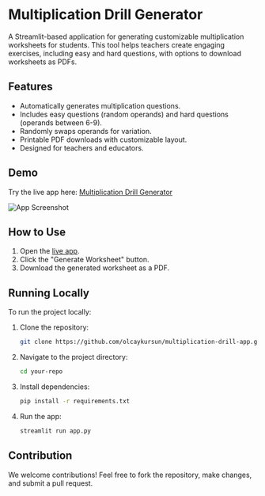 # Multiplication Drill Generator

A Streamlit-based application for generating customizable multiplication worksheets for students. This tool helps teachers create engaging exercises, including easy and hard questions, with options to download worksheets as PDFs.

## Features
- Automatically generates multiplication questions.
- Includes easy questions (random operands) and hard questions (operands between 6-9).
- Randomly swaps operands for variation.
- Printable PDF downloads with customizable layout.
- Designed for teachers and educators.

## Demo
Try the live app here: [Multiplication Drill Generator](https://share.streamlit.io/your-app-link)

![App Screenshot](path/to/screenshot.png)

## How to Use
1. Open the [live app](https://share.streamlit.io/your-app-link).
2. Click the "Generate Worksheet" button.
3. Download the generated worksheet as a PDF.

## Running Locally
To run the project locally:
1. Clone the repository:
   ```bash
   git clone https://github.com/olcaykursun/multiplication-drill-app.git
2. Navigate to the project directory:
   ```bash
   cd your-repo
3. Install dependencies:
   ```bash
   pip install -r requirements.txt
4. Run the app:
   ```bash
   streamlit run app.py

## Contribution
We welcome contributions! Feel free to fork the repository, make changes, and submit a pull request.
